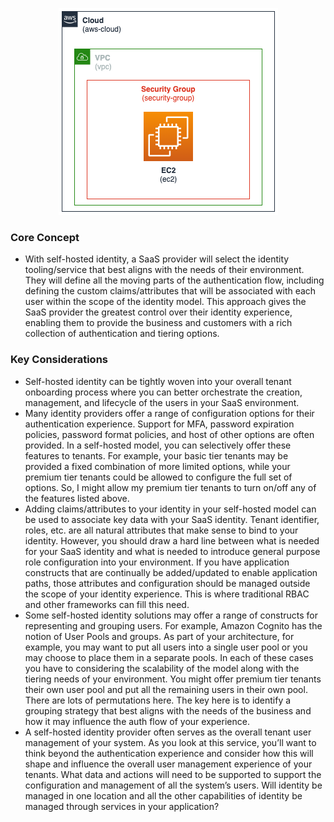<p align="center">
    <img class="pattern-image" alt="Architecture" src="./images/demo-architecture.png" />   
</p>

### Core Concept
* With self-hosted identity, a SaaS provider will select the identity tooling/service that best aligns with the needs of their environment. They will define all the moving parts of the authentication flow, including defining the custom claims/attributes that will be associated with each user within the scope of the identity model. This approach gives the SaaS provider the greatest control over their identity experience, enabling them to provide the business and customers with a rich collection of authentication and tiering options.

### Key Considerations
* Self-hosted identity can be tightly woven into your overall tenant onboarding process where you can better orchestrate the creation, management, and lifecycle of the users in your SaaS environment. 
* Many identity providers offer a range of configuration options for their authentication experience. Support for MFA, password expiration policies, password format policies, and host of other options are often provided. In a self-hosted model, you can selectively offer these features to tenants. For example, your basic tier tenants may be provided a fixed combination of more limited options, while your premium tier tenants could be allowed to configure the full set of options. So, I might allow my premium tier tenants to turn on/off any of the features listed above.
* Adding claims/attributes to your identity in your self-hosted model can be used to associate key data with your SaaS identity. Tenant identifier, roles, etc. are all natural attributes that make sense to bind to your identity. However, you should draw a hard line between what is needed for your SaaS identity and what is needed to introduce general purpose role configuration into your environment. If you have application constructs that are continually be added/updated to enable application paths, those attributes and configuration should be managed outside the scope of your identity experience. This is where traditional RBAC and other frameworks can fill this need.
* Some self-hosted identity solutions may offer a range of constructs for representing and grouping users. For example, Amazon Cognito has the notion of User Pools and groups. As part of your architecture, for example, you may want to put all users into a single user pool or you may choose to place them in a separate pools. In each of these cases you have to considering the scalability of the model along with the tiering needs of your environment. You might offer premium tier tenants their own user pool and put all the remaining users in their own pool. There are lots of permutations here. The key here is to identify a grouping strategy that best aligns with the needs of the business and how it may influence the auth flow of your experience.
* A self-hosted identity provider often serves as the overall tenant user management of your system. As you look at this service, you’ll want to think beyond the authentication experience and consider how this will shape and influence the overall user management experience of your tenants. What data and actions will need to be supported to support the configuration and management of all the system’s users. Will identity be managed in one location and all the other capabilities of identity be managed through services in your application?





